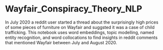 # Wayfair_Conspiracy_Theory_NLP

In July 2020 a reddit user started a thread about the surprisingly high prices of some pieces of furniture on Wayfair and suggsted it was a case of child trafficking. This notebook uses word embeddings, topic modelling, named entity recognition, and word collocations to find insights in reddit comments that mentioned Wayfair between July and August 2020. 
